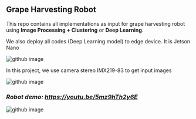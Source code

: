 ## Grape Harvesting Robot

This repo contains all implementations as input for grape harvesting robot using **Image Processing + Clustering** or **Deep Learning**.

We also deploy all codes (Deep Learning model) to edge device. It is Jetson Nano

![github image](https://github.com/huynhloc04/LVTN/blob/main/images/JetsonNano.jpg)

In this project, we use camera stereo IMX219-83 to get input images

![github image](https://github.com/huynhloc04/LVTN/blob/main/images/stereo_camera.jpg)

### ***Robot demo:*** *https://youtu.be/5mz9hTh2y6E*

![github image](https://github.com/huynhloc04/LVTN/blob/main/images/Grape_Robot.jpg)


